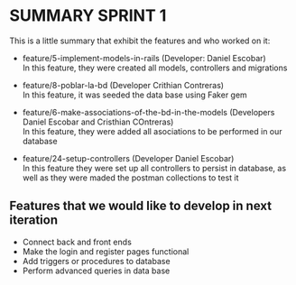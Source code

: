 # SUMMARY SPRINT 1

This is a little summary that exhibit the features and who worked on it:

* feature/5-implement-models-in-rails (Developer: Daniel Escobar) </br>
    In this feature, they were created all models, controllers and migrations
* feature/8-poblar-la-bd (Developer Crithian Contreras) </br>
    In this feature, it was seeded the data base using Faker gem
* feature/6-make-associations-of-the-bd-in-the-models (Developers Daniel Escobar and Cristhian COntreras)  </br>
In this feature, they were added all asociations to be performed in our database

* feature/24-setup-controllers (Developer Daniel Escobar) </br>
In this feature they were set up all controllers to persist in database, as well as they were maded the postman collections to test it

## Features that we would like to develop in next iteration

* Connect back and front ends
* Make the login and register pages functional
* Add triggers or procedures to database
* Perform advanced queries in data base